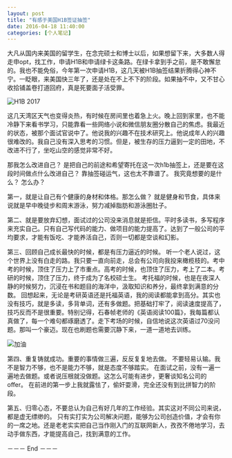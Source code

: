 ```yaml
---
layout: post
title: "有感于美国H1B签证抽签"
date: 2016-04-18 11:40:00
categories: [个人笔记]
---
```


大凡从国内来美国的留学生，在念完硕士和博士以后，如果想留下来，大多数人得走申opt，找工作，申请H1B和申请绿卡这条路。在绿卡拿到手之前，是不敢懈怠的。我也不能免俗，今年第一次申请H1B，这几天被H1B抽签结果折腾得心神不宁。一眨眼，来美国快三年了，还是处在不上不下的阶段。如果抽不中，又不甘心收拾铺盖卷打道回府，真是死要面子活受罪。 

![H1B 2017](http://upload-images.jianshu.io/upload_images/1647554-2262ee4694f9a8cf.png?imageMogr2/auto-orient/strip%7CimageView2/2/w/1240)

这几天湾区天气也变得炎热，有时候在房间里也着急上火。晚上回到家里，也不能冷静下来看书学习，只能靠看一些网络小说和微信朋友圈分散自己的焦虑。我最近的状态，被那个面试官说中了。他说我的兴趣不在技术研究上。他说成年人的兴趣很难改的。我自己没有深入思考的习惯。但是，被生存的压力逼到一定的田地，不改进不行了，坐吃山空的感觉非常不好。

那我怎么改进自己？ 是把自己的前途和希望寄托在这一次h1b抽签上，还是要在这段时间做点什么改进自己？ 靠抽签碰运气，这也太不靠谱了。 我究竟想要的是什么？ 怎么办？

第一，就是让自己有个健康的身材和体格。那怎么做？ 就是健身和节食，具体来说就是早中晚徒步和周末游泳，努力减掉脂肪和游泳圈肚子。

第二、就是要放弃幻想，面试过的公司没来消息就是拒信。平时多读书，多写程序来充实自己。只有自己写代码的能力、做项目的能力提高了。达到了一般公司的平均要求，才能有饭吃、才能养活自己，否则一切都是空谈和幻影。

第三、回顾自己成长最快的时候，都是有压力逼近的时候。 听一个老人说过，这个世界上没有白走的路。我只要一直向前走，总会有公司向我投来橄榄枝的。考中考的时候，顶住了压力上了市重点。高考的时候，也顶住了压力，考上了二本。考研的时候，顶住了压力，终于成为了名校硕士生。 考托福的时候，也是在夜深人静的时候努力，沉浸在书和题目的海洋中，汲取知识和养分，最终拿到满意的分数。 回想起来，无论是考研英语还是托福英语，我的阅读都能拿到高分。其实也没有技巧，就是多读，多背单词，还有多做题。把基础打牢了，阅读速度提高了，技巧反而不是很重要。特别记得，石春帧老师的《英语阅读100篇》，我每篇都认真做了，每一个难句都琢磨透了。走下考场的时候，自信地说这次英语过70没问题。那叫一个豪迈。现在也刷题也需要沉静下来，一道一道地去训练。


![加油](http://upload-images.jianshu.io/upload_images/1647554-16887f5e708538bc.png?imageMogr2/auto-orient/strip%7CimageView2/2/w/1240)

第四、重复铸就成功。重要的事情做三遍，反反复复地去做。 不要轻易认输。我不是智力不够，也不是能力不够，就是态度不够踏实。 在面试之前，没有一遍一遍地去做题。或者说压根就没做题。这怎么可能有进步，更奢谈知名公司的offer。 在前进的第一步上我就露怯了，偷奸耍滑，完全还没有到比拼智力的阶段。

第五、归零心态，不要总认为自己有好几年的工作经验。其实这对不同公司来说，都是虚无缥缈的。 只有实打实为公司解决问题，能够为公司创造价值，才会有你的一席之地。还是老老实实把自己当作刚入门的互联网新人，孜孜不倦地学习，去动手做东西，才能提高自己，找到满意的工作。


－－－ End －－－

